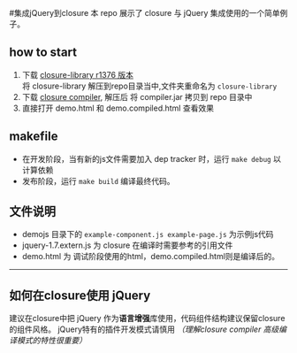 #集成jQuery到closure
本 repo 展示了 closure 与 jQuery 集成使用的一个简单例子。
## how to start
1. 下载 [closure-library r1376 版本](http://code.google.com/p/closure-library/downloads/detail?name=closure-library-20111110-r1376.zip&can=2&q=)  
将 closure-library 解压到repo目录当中,文件夹重命名为 `closure-library`
2. 下载 [closure compiler](http://code.google.com/p/closure-compiler/downloads/detail?name=compiler-latest.zip&can=2&q=), 
解压后 将 compiler.jar 拷贝到 repo 目录中
3. 直接打开 demo.html 和 demo.compiled.html 查看效果
## makefile
* 在开发阶段，当有新的js文件需要加入 dep tracker 时，运行 `make debug` 以计算依赖
* 发布阶段，运行 `make build` 编译最终代码。

## 文件说明
* demojs 目录下的 `example-component.js example-page.js` 为示例js代码
* jquery-1.7.extern.js 为 closure 在编译时需要参考的引用文件
* demo.html 为 调试阶段使用的html，demo.compiled.html则是编译后的。

---
## 如何在closure使用 jQuery 
建议在closure中把 jQuery 作为**语言增强**库使用，代码组件结构建议保留closure的组件风格。
jQuery特有的插件开发模式请慎用 *（理解closure compiler 高级编译模式的特性很重要）* 